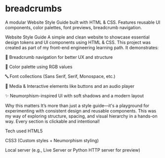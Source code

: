 # breadcrumbs
A modular Website Style Guide built with HTML &amp; CSS. Features reusable UI components, color palettes, font previews, breadcrumb navigation.



Website Style Guide
A simple and clean website to showcase essential design tokens and UI components using HTML & CSS.
This project was created as part of my front-end engineering learning path. It demonstrates:

📁 Breadcrumb navigation for better UX and structure

🎨 Color palette using RGB values

🔤 Font collections (Sans Serif, Serif, Monospace, etc.)

🧩 Media & Interactive elements like buttons and an audio player

✨ Neumorphism-inspired UI with soft shadows and a modern layout


Why this matters
It’s more than just a style guide—it's a playground for experimenting with consistent design and reusable components.
This was my way of exploring structure, spacing, and visual hierarchy in a hands-on way. Every section is clickable and intentional!



 Tech used
HTML5

CSS3 (Custom styles + Neumorphism styling)

Local server (e.g., Live Server or Python HTTP server for preview)

